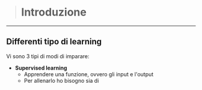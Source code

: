 [//]: # (Stili di riferimento per il markdown)
<link rel="stylesheet" href="./res/style.css">

> # Introduzione

---

## Differenti tipo di learning

Vi sono 3 tipi di modi di imparare:
- **Supervised learning**
  - Apprendere una funzione, ovvero gli input e l'output
  - Per allenarlo ho bisogno sia di 